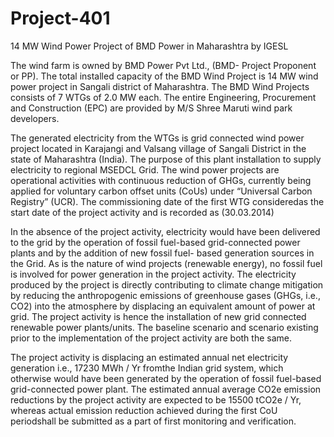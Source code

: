 # Project-401
14 MW Wind Power Project of BMD Power in Maharashtra by IGESL

The wind farm is owned by BMD Power Pvt Ltd., (BMD- Project Proponent or PP). The total installed
capacity of the BMD Wind Project is 14 MW wind power project in Sangali district of Maharashtra.
The BMD Wind Projects consists of 7 WTGs of 2.0 MW each. The entire Engineering, Procurement
and Construction (EPC) are provided by M/S Shree Maruti wind park developers.

The generated electricity from the WTGs is grid connected wind power project located in Karajangi
and Valsang village of Sangali District in the state of Maharashtra (India). The purpose of this plant
installation to supply electricity to regional MSEDCL Grid. The wind power projects are operational
activities with continuous reduction of GHGs, currently being applied for voluntary carbon offset units
(CoUs) under “Universal Carbon Registry” (UCR). The commissioning date of the first WTG
consideredas the start date of the project activity and is recorded as (30.03.2014)

In the absence of the project activity, electricity would have been delivered to the grid by the operation
of fossil fuel-based grid-connected power plants and by the addition of new fossil fuel- based
generation sources in the Grid. As is the nature of wind projects (renewable energy), no fossil fuel is
involved for power generation in the project activity. The electricity produced by the project is directly
contributing to climate change mitigation by reducing the anthropogenic emissions of greenhouse gases
(GHGs, i.e., CO2) into the atmosphere by displacing an equivalent amount of power at grid.
The project activity is hence the installation of new grid connected renewable power plants/units. The
baseline scenario and scenario existing prior to the implementation of the project activity are both the
same.

The project activity is displacing an estimated annual net electricity generation i.e., 17230 MWh /
Yr fromthe Indian grid system, which otherwise would have been generated by the operation of fossil
fuel-based grid-connected power plant. The estimated annual average CO2e emission reductions by the
project activity are expected to be 15500 tCO2e / Yr, whereas actual emission reduction achieved
during the first CoU periodshall be submitted as a part of first monitoring and verification.
